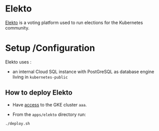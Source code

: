 # Elekto

[Elekto](https://elekto.dev/) is a voting platform used to run elections for the Kubernetes community.

# Setup /Configuration

Elekto uses :

- an internal Cloud SQL instance with PostGreSQL as database engine living in `kubernetes-public`

## How to deploy Elekto

- Have [access](https://github.com/kubernetes/k8s.io/blob/main/running-in-community-clusters.md) to the GKE cluster `aaa`.

- From the `apps/elekto` directory run:

```console
./deploy.sh
```
